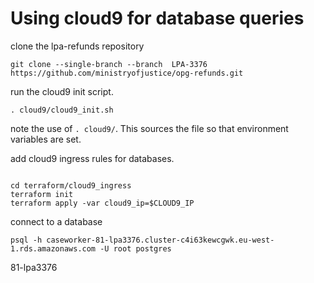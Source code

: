 # Using cloud9 for database queries

clone the lpa-refunds repository
```
git clone --single-branch --branch  LPA-3376  https://github.com/ministryofjustice/opg-refunds.git
```

run the cloud9 init script.
```
. cloud9/cloud9_init.sh
```
note the use of `. cloud9/`. This sources the file so that environment variables are set.

add cloud9 ingress rules for databases.
```

cd terraform/cloud9_ingress
terraform init
terraform apply -var cloud9_ip=$CLOUD9_IP
```

connect to a database
```
psql -h caseworker-81-lpa3376.cluster-c4i63kewcgwk.eu-west-1.rds.amazonaws.com -U root postgres
```

<!-- git clone --single-branch --branch  LPA-3334-ecs-move  https://github.com/ministryofjustice/opg-refunds.git -->

81-lpa3376